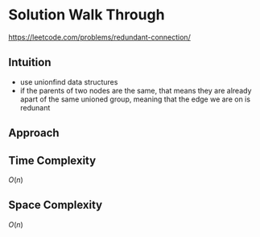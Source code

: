 # Solution Walk Through
https://leetcode.com/problems/redundant-connection/

## Intuition
- use unionfind data structures
- if the parents of two nodes are the same, that means they are already apart of the same unioned group, meaning that the edge we are on is redunant

## Approach


## Time Complexity
$O(n)$

## Space Complexity
$O(n)$



